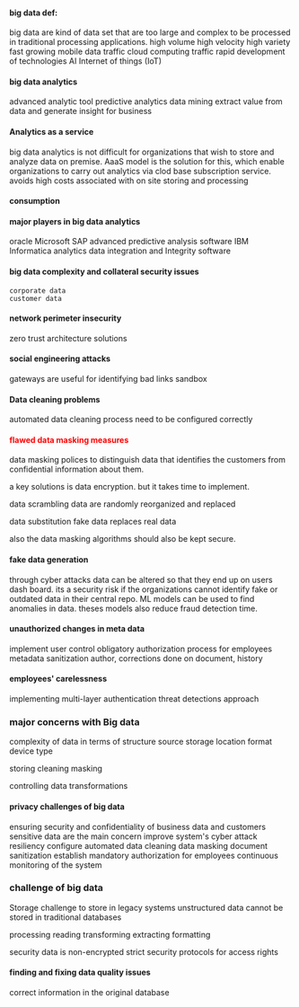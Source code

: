 #### big data def:

big data are kind of data set that are too large and complex to be processed in traditional processing applications.
	high volume
	high velocity
	high variety
	fast growing mobile data traffic
	cloud computing traffic
	rapid development of technologies
		AI
		Internet of things (IoT)

#### big data analytics

advanced analytic tool
	predictive analytics
	data mining
extract value from data and generate insight for business


#### Analytics as a service

big data analytics is not difficult for organizations that wish to store and analyze data on premise.
AaaS model is the solution for this, which enable organizations to carry out analytics via clod base subscription service. avoids high costs associated with on site storing and processing

#### consumption

#### major players in big data analytics

oracle
Microsoft
SAP
	advanced predictive analysis software
IBM
Informatica
	analytics data integration and Integrity software

#### big data complexity and collateral security issues

	corporate data
	customer data


#### network perimeter insecurity

zero trust architecture solutions

#### social engineering attacks

gateways are useful for identifying bad links
sandbox

#### Data cleaning problems

automated data cleaning process
	need to be configured correctly


#### <span style="color:#ff0000">flawed data masking measures</span>

data masking polices to distinguish data that identifies the customers from confidential information about them.

a key solutions is data encryption. but it takes time to implement.

data scrambling
	data are randomly reorganized and replaced

data substitution 
	fake data replaces real data

also the data masking algorithms should also be kept secure.


#### fake data generation

through cyber attacks data can be altered so that they end up on users dash board. its a security risk if the organizations cannot identify fake or outdated data in their central repo. 
ML models can be used to find anomalies in data. theses models also reduce fraud detection time.


#### unauthorized changes in meta data

implement user control
obligatory authorization process for employees
metadata sanitization 
	author, corrections done on document, history

#### employees' carelessness

implementing multi-layer authentication
threat detections approach


### major concerns with Big data

complexity of data in terms of 
	structure
	source
	storage location
	format
	device type
	
storing
cleaning
masking

controlling data transformations


#### privacy challenges of big data

ensuring security and confidentiality of business data and customers sensitive data are the main concern
	improve system's cyber attack resiliency
	configure automated data cleaning 
	data masking
	document sanitization
	establish mandatory authorization for employees
	continuous monitoring of the system


### challenge of big data

Storage
	challenge to store in legacy systems
	unstructured data cannot be stored in traditional databases

processing
	reading
	transforming
	extracting
	formatting

security
	data is non-encrypted
	strict security protocols for access rights

#### finding and fixing data quality issues

correct information in the original database
	








